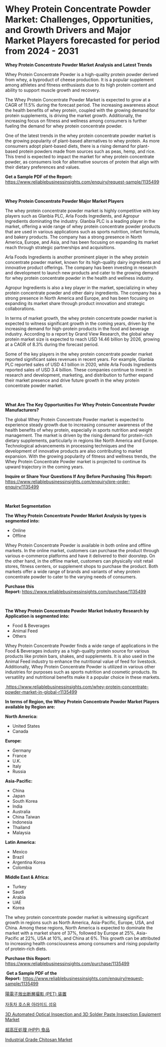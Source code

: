 <p><h1>Whey Protein Concentrate Powder Market: Challenges, Opportunities, and Growth Drivers and Major Market Players forecasted for period from 2024 - 2031</h1></p><p><strong>Whey Protein Concentrate Powder Market Analysis and Latest Trends</strong></p>
<p><p>Whey Protein Concentrate Powder is a high-quality protein powder derived from whey, a byproduct of cheese production. It is a popular supplement among athletes and fitness enthusiasts due to its high protein content and ability to support muscle growth and recovery.</p><p>The Whey Protein Concentrate Powder Market is expected to grow at a CAGR of 11.5% during the forecast period. The increasing awareness about the health benefits of whey protein, coupled with the growing demand for protein supplements, is driving the market growth. Additionally, the increasing focus on fitness and wellness among consumers is further fueling the demand for whey protein concentrate powder.</p><p>One of the latest trends in the whey protein concentrate powder market is the growing popularity of plant-based alternatives to whey protein. As more consumers adopt plant-based diets, there is a rising demand for plant-based protein powders made from sources such as peas, hemp, and rice. This trend is expected to impact the market for whey protein concentrate powder, as consumers look for alternative sources of protein that align with their dietary preferences and values.</p></p>
<p><strong>Get a Sample PDF of the Report:&nbsp;</strong> <a href="https://www.reliablebusinessinsights.com/enquiry/request-sample/1135499">https://www.reliablebusinessinsights.com/enquiry/request-sample/1135499</a></p>
<p>&nbsp;</p>
<p><strong>Whey Protein Concentrate Powder Major Market Players</strong></p>
<p><p>The whey protein concentrate powder market is highly competitive with key players such as Glanbia PLC, Arla Foods Ingredients, and Agropur Ingredients dominating the industry. Glanbia PLC is a leading player in the market, offering a wide range of whey protein concentrate powder products that are used in various applications such as sports nutrition, infant formula, and bakery products. The company has a strong presence in North America, Europe, and Asia, and has been focusing on expanding its market reach through strategic partnerships and acquisitions.</p><p>Arla Foods Ingredients is another prominent player in the whey protein concentrate powder market, known for its high-quality dairy ingredients and innovative product offerings. The company has been investing in research and development to launch new products and cater to the growing demand for whey protein concentrate powder in the health and wellness industry.</p><p>Agropur Ingredients is also a key player in the market, specializing in whey protein concentrate powder and other dairy ingredients. The company has a strong presence in North America and Europe, and has been focusing on expanding its market share through product innovation and strategic collaborations.</p><p>In terms of market growth, the whey protein concentrate powder market is expected to witness significant growth in the coming years, driven by the increasing demand for high-protein products in the food and beverage industry. According to a report by Grand View Research, the global whey protein market size is expected to reach USD 14.46 billion by 2026, growing at a CAGR of 8.3% during the forecast period.</p><p>Some of the key players in the whey protein concentrate powder market reported significant sales revenues in recent years. For example, Glanbia PLC reported sales of USD 4.1 billion in 2020, while Arla Foods Ingredients reported sales of USD 3.4 billion. These companies continue to invest in research and development, marketing, and distribution to further expand their market presence and drive future growth in the whey protein concentrate powder market.</p></p>
<p>&nbsp;</p>
<p><strong>What Are The Key Opportunities For Whey Protein Concentrate Powder Manufacturers?</strong></p>
<p><p>The global Whey Protein Concentrate Powder market is expected to experience steady growth due to increasing consumer awareness of the health benefits of whey protein, especially in sports nutrition and weight management. The market is driven by the rising demand for protein-rich dietary supplements, particularly in regions like North America and Europe. Technological advancements in processing techniques and the development of innovative products are also contributing to market expansion. With the growing popularity of fitness and wellness trends, the Whey Protein Concentrate Powder market is projected to continue its upward trajectory in the coming years.</p></p>
<p><strong>Inquire or Share Your Questions If Any Before Purchasing This Report:</strong> <a href="https://www.reliablebusinessinsights.com/enquiry/pre-order-enquiry/1135499">https://www.reliablebusinessinsights.com/enquiry/pre-order-enquiry/1135499</a></p>
<p>&nbsp;</p>
<p><strong>Market Segmentation</strong></p>
<p><strong>The Whey Protein Concentrate Powder Market Analysis by types is segmented into:</strong></p>
<p><ul><li>Online</li><li>Offline</li></ul></p>
<p><p>Whey Protein Concentrate Powder is available in both online and offline markets. In the online market, customers can purchase the product through various e-commerce platforms and have it delivered to their doorstep. On the other hand, in the offline market, customers can physically visit retail stores, fitness centers, or supplement shops to purchase the product. Both markets offer a wide range of brands and variants of whey protein concentrate powder to cater to the varying needs of consumers.</p></p>
<p><strong>Purchase this Report:&nbsp;</strong><a href="https://www.reliablebusinessinsights.com/purchase/1135499">https://www.reliablebusinessinsights.com/purchase/1135499</a></p>
<p>&nbsp;</p>
<p><strong>The Whey Protein Concentrate Powder Market Industry Research by Application is segmented into:</strong></p>
<p><ul><li>Food & Beverages</li><li>Animal Feed</li><li>Others</li></ul></p>
<p><p>Whey Protein Concentrate Powder finds a wide range of applications in the Food & Beverages industry as a high-quality protein source for various products like protein bars, shakes, and supplements. It is also used in the Animal Feed industry to enhance the nutritional value of feed for livestock. Additionally, Whey Protein Concentrate Powder is utilized in various other industries for purposes such as sports nutrition and cosmetic products. Its versatility and nutritional benefits make it a popular choice in these markets.</p></p>
<p><a href="https://www.reliablebusinessinsights.com/whey-protein-concentrate-powder-market-in-global-r1135499">&nbsp;https://www.reliablebusinessinsights.com/whey-protein-concentrate-powder-market-in-global-r1135499</a></p>
<p><strong>In terms of Region, the Whey Protein Concentrate Powder Market Players available by Region are:</strong></p>
<p>
    <p> <strong> North America: </strong>
        <ul>
            <li>United States</li>
            <li>Canada</li>
        </ul>
        </p> 
    <p> <strong> Europe: </strong>
        <ul>
            <li>Germany</li>
            <li>France</li>
            <li>U.K.</li>
            <li>Italy</li>
            <li>Russia</li>
        </ul>
        </p> 
    <p> <strong> Asia-Pacific: </strong>
        <ul>
            <li>China</li>
            <li>Japan</li>
            <li>South Korea</li>
            <li>India</li>
            <li>Australia</li>
            <li>China Taiwan</li>
            <li>Indonesia</li>
            <li>Thailand</li>
            <li>Malaysia</li>
        </ul>
        </p> 
    <p> <strong> Latin America: </strong>
        <ul>
            <li>Mexico</li>
            <li>Brazil</li>
            <li>Argentina Korea</li>
            <li>Colombia</li>
        </ul>
        </p> 
    <p> <strong> Middle East & Africa: </strong>
        <ul>
            <li>Turkey</li>
            <li>Saudi</li>
            <li>Arabia</li>
            <li>UAE</li>
            <li>Korea</li>
        </ul>
    </p>
    </p>
<p><p>The whey protein concentrate powder market is witnessing significant growth in regions such as North America, Asia-Pacific, Europe, USA, and China. Among these regions, North America is expected to dominate the market with a market share of 37%, followed by Europe at 25%, Asia-Pacific at 22%, USA at 10%, and China at 6%. This growth can be attributed to increasing health consciousness among consumers and rising popularity of protein-rich diets.</p></p>
<p><strong>Purchase this Report: </strong><a href="https://www.reliablebusinessinsights.com/purchase/1135499">https://www.reliablebusinessinsights.com/purchase/1135499</a></p>
<p>&nbsp;<strong>Get a Sample PDF of the Report:&nbsp;&nbsp;</strong><a href="https://www.reliablebusinessinsights.com/enquiry/request-sample/1135499">https://www.reliablebusinessinsights.com/enquiry/request-sample/1135499</a></p>
<p><strong></strong></p>
<p><p><a href="https://github.com/reliezer65/Market-Research-Report-List-1/blob/main/3376289106486.md">陽電子放出断層撮影 (PET) 装置</a></p><p><a href="https://medium.com/@luffiazaza/%EC%9E%90%EB%8F%99%EC%B0%A8-%ED%98%B8%EC%8A%A4%EC%9A%A9-%EC%95%84%EB%9D%BC%EB%AF%B8%EB%93%9C-%EC%84%AC%EC%9C%A0-%EC%8B%9C%EC%9E%A5%EC%9D%80-%EC%8B%9C%EC%9E%A5-%EC%A0%90%EC%9C%A0%EC%9C%A8-%EC%8B%9C%EC%9E%A5-%EB%8F%99%ED%96%A5-%EB%B0%8F-%EC%8B%9C%EC%9E%A5-%EC%84%B1%EC%9E%A5%EC%97%90-%EB%8C%80%ED%95%9C-%EC%A0%95%EB%B3%B4%EB%A5%BC-%EC%A0%9C%EA%B3%B5%ED%95%A9%EB%8B%88%EB%8B%A4-58cca3f2a6fb">자동차 호스용 아라미드 섬유</a></p><p><a href="https://issuu.com/reportprime-2/docs/3d-automated-optical-inspection-and-3d-solder-past">3D Automated Optical Inspection and 3D Solder Paste Inspection Equipment Market</a></p><p><a href="https://github.com/RodHoppe07/Market-Research-Report-List-2/blob/main/3028313106485.md">超高圧処理 (HPP) 食品</a></p><p><a href="https://github.com/mbisetmhermsr/Market-Research-Report-List-2/blob/main/industrial-grade-chitosan-market.md">Industrial Grade Chitosan Market</a></p></p>